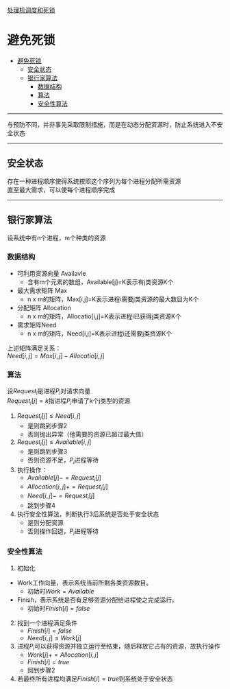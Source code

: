 [处理机调度和死锁](../操作系统原理.md)
# 避免死锁
<!-- TOC -->

- [避免死锁](#避免死锁)
  - [安全状态](#安全状态)
  - [银行家算法](#银行家算法)
    - [数据结构](#数据结构)
    - [算法](#算法)
    - [安全性算法](#安全性算法)

<!-- /TOC -->
---
与预防不同，并非事先采取限制措施，而是在动态分配资源时，防止系统进入不安全状态

---
## 安全状态
存在一种进程顺序使得系统按照这个序列为每个进程分配所需资源  
直至最大需求，可以使每个进程顺序完成

---
## 银行家算法
设系统中有n个进程，m个种类的资源
### 数据结构
* 可利用资源向量 Availavle
  * 含有m个元素的数组，Available[j]=K表示有j类资源K个
* 最大需求矩阵 Max
  * n x m的矩阵，Max[i,j]=K表示进程i需要j类资源的最大数目为K个
* 分配矩阵 Allocation
  * n x m的矩阵，Allocatio[i,j]=K表示进程i已获得j类资源K个
* 需求矩阵Need
  * n x m的矩阵，Need[i,j]=K表示进程i还需要j类资源K个

上述矩阵满足关系：  
$Need[i,j]=Max[i,j]-Allocatio[i,j]$

### 算法
设$Request_i$是进程$P_i$对请求向量  
$Request_i[j]=k$指进程$P_i$申请了k个j类型的资源

1. $Request_i[j]\leq Need[i,j]$
   * 是则跳到步骤2
   * 否则抛出异常（他需要的资源已超过最大值）
2. $Request_i[j]\leq Available[i,j]$
   * 是则跳到步骤3
   * 否则资源不足，$P_i$进程等待
3. 执行操作：
   * $Available[j]-=Request_i[j]$
   * $Allocation[i,j]+=Request_i[j]$
   * $Need[i,j]-=Request_i[j]$
   * 跳到步骤4
4. 执行安全性算法，判断执行3后系统是否处于安全状态
   * 是则分配资源
   * 否则操作回退，$P_i$进程等待

### 安全性算法
1. 初始化
  * Work工作向量，表示系统当前所剩各类资源数目。
    * 初始时$Work=Available$
  * Finish，表示系统是否有足够资源分配给进程使之完成运行。
    * 初始时$Finish[i]=false$
2. 找到一个进程满足条件
   * $Finish[i]=false$
   * $Need[i,j]\leq Work[j]$
3. 进程$P_i$可以获得资源并独立运行至结束，随后释放它占有的资源，故执行操作
   * $Work[j]+=Allocation[i,j]$
   * $Finish[i]=true$
   * 回到步骤2
4. 若最终所有进程均满足$Finish[i]=true$则系统处于安全状态
